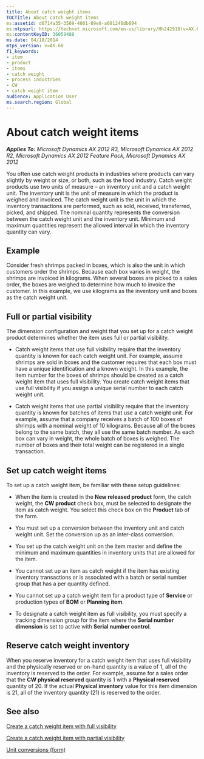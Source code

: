 ```yaml
---
title: About catch weight items
TOCTitle: About catch weight items
ms:assetid: d0714a35-3569-4001-89e8-a601246db894
ms:mtpsurl: https://technet.microsoft.com/en-us/library/Hh242918(v=AX.60)
ms:contentKeyID: 36059488
ms.date: 04/18/2014
mtps_version: v=AX.60
f1_keywords:
- item
- product
- items
- catch weight
- process industries
- CW
- catch weight item
audience: Application User
ms.search.region: Global
---
```


# About catch weight items 


_**Applies To:** Microsoft Dynamics AX 2012 R3, Microsoft Dynamics AX 2012 R2, Microsoft Dynamics AX 2012 Feature Pack, Microsoft Dynamics AX 2012_

You often use catch weight products in industries where products can vary slightly by weight or size, or both, such as the food industry. Catch weight products use two units of measure – an inventory unit and a catch weight unit. The inventory unit is the unit of measure in which the product is weighed and invoiced. The catch weight unit is the unit in which the inventory transactions are performed, such as sold, received, transferred, picked, and shipped. The nominal quantity represents the conversion between the catch weight unit and the inventory unit. Minimum and maximum quantities represent the allowed interval in which the inventory quantity can vary.

## Example

Consider fresh shrimps packed in boxes, which is also the unit in which customers order the shrimps. Because each box varies in weight, the shrimps are invoiced in kilograms. When several boxes are picked to a sales order, the boxes are weighed to determine how much to invoice the customer. In this example, we use kilograms as the inventory unit and boxes as the catch weight unit.

## Full or partial visibility

The dimension configuration and weight that you set up for a catch weight product determines whether the item uses full or partial visibility.

  - Catch weight items that use full visibility require that the inventory quantity is known for each catch weight unit. For example, assume shrimps are sold in boxes and the customer requires that each box must have a unique identification and a known weight. In this example, the item number for the boxes of shrimps should be created as a catch weight item that uses full visibility. You create catch weight items that use full visibility if you assign a unique serial number to each catch weight unit.

  - Catch weight items that use partial visibility require that the inventory quantity is known for batches of items that use a catch weight unit. For example, assume that a company receives a batch of 100 boxes of shrimps with a nominal weight of 10 kilograms. Because all of the boxes belong to the same batch, they all use the same batch number. As each box can vary in weight, the whole batch of boxes is weighed. The number of boxes and their total weight can be registered in a single transaction.

## Set up catch weight items

To set up a catch weight item, be familiar with these setup guidelines:

  - When the item is created in the **New released product** form, the catch weight, the **CW product** check box, must be selected to designate the item as catch weight. You select this check box on the **Product** tab of the form.

  - You must set up a conversion between the inventory unit and catch weight unit. Set the conversion up as an inter-class conversion.

  - You set up the catch weight unit on the item master and define the minimum and maximum quantities in inventory units that are allowed for the item.

  - You cannot set up an item as catch weight if the item has existing inventory transactions or is associated with a batch or serial number group that has a per quantity defined.

  - You cannot set up a catch weight item for a product type of **Service** or production types of **BOM** or **Planning item**.

  - To designate a catch weight item as full visibility, you must specify a tracking dimension group for the item where the **Serial number dimension** is set to active with **Serial number control**.

## Reserve catch weight inventory

When you reserve inventory for a catch weight item that uses full visibility and the physically reserved or on-hand quantity is a value of 1, all of the inventory is reserved to the order. For example, assume for a sales order that the **CW physical reserved** quantity is 1 with a **Physical reserved** quantity of 20. If the actual **Physical inventory** value for this item dimension is 21, all of the inventory quantity (21) is reserved to the order.

## See also

[Create a catch weight item with full visibility](create-a-catch-weight-item-with-full-visibility.md)

[Create a catch weight item with partial visibility](create-a-catch-weight-item-with-partial-visibility.md)

[Unit conversions (form)](https://technet.microsoft.com/en-us/library/hh209285\(v=ax.60\))

  


